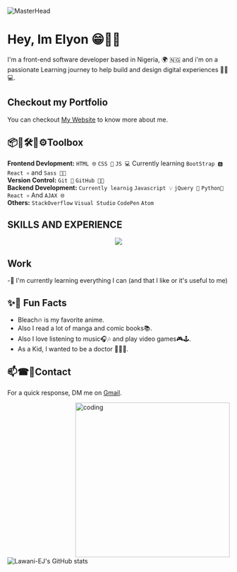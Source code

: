 ![MasterHead](https://images-wixmp-ed30a86b8c4ca887773594c2.wixmp.com/f/6fe91322-e36d-4aca-8d83-41904f9e429f/df3kllr-32b45386-cb0b-4d18-8614-d9c5c5349294.gif?token=eyJ0eXAiOiJKV1QiLCJhbGciOiJIUzI1NiJ9.eyJzdWIiOiJ1cm46YXBwOjdlMGQxODg5ODIyNjQzNzNhNWYwZDQxNWVhMGQyNmUwIiwiaXNzIjoidXJuOmFwcDo3ZTBkMTg4OTgyMjY0MzczYTVmMGQ0MTVlYTBkMjZlMCIsIm9iaiI6W1t7InBhdGgiOiJcL2ZcLzZmZTkxMzIyLWUzNmQtNGFjYS04ZDgzLTQxOTA0ZjllNDI5ZlwvZGYza2xsci0zMmI0NTM4Ni1jYjBiLTRkMTgtODYxNC1kOWM1YzUzNDkyOTQuZ2lmIn1dXSwiYXVkIjpbInVybjpzZXJ2aWNlOmZpbGUuZG93bmxvYWQiXX0.wXPGXM3Wy0nOUVmXi1d-CT031ZTvMjTdTsvYShmMXTY)
# Hey, Im Elyon 😁🖐🏾
I'm a front-end software developer based in Nigeria, 🌍 🇳🇬 and i'm on a passionate Learning journey to help build and design digital experiences 🔨✨💻.

## Checkout my Portfolio
You can checkout [My Website](https://lawani-ej.github.io/Portfolio/) to know more about me.

## 📦🔨🛠🧱⚙Toolbox
**Frontend Devlopment:** `HTML 🌐` `CSS 🎨` `JS 💻` Currently learning `BootStrap 🅱️` `React ⚛️` and `Sass 💅🏾`</br>
**Version Control:** `Git 🐙` `GitHub 🐱‍💻` </br>
**Backend Development:** `Currently learnig` `Javascript 💡` `jQuery 🔄` `Python🐍` `React ⚛️` And `AJAX 🌐` </br>
**Others:** `StackOverflow` `Visual Studio` `CodePen` `Atom` 

## SKILLS AND EXPERIENCE
<p align="center">
  <a href="https://skillicons.dev">
    <img src="https://skillicons.dev/icons?i=html,css,git,github,js,react,stackoverflow,vscode,windows,linkedin,codepen,cpp,bootstrap,atom,gmail" />
  </a>
</p>

## Work
-🌱 I'm currently learning everything I can (and that I like or it's useful to me)

## ✨🌟 Fun Facts 
- Bleach🔥 is my favorite anime.
- Also I read a lot of manga and comic books📚.
- Also I love listening to music🎧🎶 and play video games🎮🕹.
- As a Kid, I wanted to be a doctor 👨🏾‍⚕️.

## 📫☎📧Contact
 For a quick response, DM me on [Gmail](https://mail.google.com/mail/u/0/#inbox?compose=new). 

<img align="right" alt="coding" width="350" src="https://i.pinimg.com/originals/bc/89/01/bc890112a05c00c0a2ad33c833b7abcd.gif">

![Lawani-EJ's GitHub stats](https://github-readme-stats.vercel.app/api?username=Lawani-EJ&show_icons=true&bg_color=00000000)
